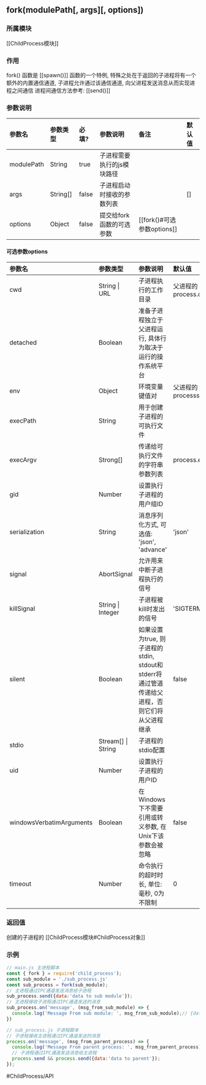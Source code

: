 ## fork(modulePath\[, args\]\[, options\])
### 所属模块
[[ChildProcess模块]]

### 作用
fork() 函数是 [[spawn()]] 函数的一个特例, 特殊之处在于返回的子进程将有一个额外的内置通信通道, 子进程允许通过该通信通道, 向父进程发送消息从而实现进程之间通信
进程间通信方法参考: [[send()]]

### 参数说明
|参数名|参数类型|必填?|参数说明|备注|默认值|
|:-|:-|:-|:-|:-|:-|
|modulePath|String|true|子进程需要执行的js模块路径|||
|args|String[]|false|子进程启动时接收的参数列表||[]|
|options|Object|false|提交给fork函数的可选参数|[[fork()#可选参数options]]||

#### 可选参数options
|参数名|参数类型|参数说明|默认值|
|:-|:-|:-|:-|
|cwd|String \| URL|子进程执行的工作目录|父进程的process.cwd()|
|detached|Boolean|准备子进程独立于父进程运行, 具体行为取决于运行的操作系统平台||
|env|Object|环境变量键值对|父进程的processs.env|
|execPath|String|用于创建子进程的可执行文件||
|execArgv|Strong[]|传递给可执行文件的字符串参数列表|process.execArgv|
|gid|Number|设置执行子进程的用户组ID||
|serialization|String|消息序列化方式, 可选值: 'json', 'advance'|'json'|
|signal|AbortSignal|允许用来中断子进程执行的信号||
|killSignal|String \| Integer|子进程被kill时发出的信号|'SIGTERM'|
|silent|Boolean|如果设置为true, 则子进程的stdin, stdout和stderr将通过管道传递给父进程，否则它们将从父进程继承|false|
|stdio|Stream[] \| String|子进程的stdio配置||
|uid|Number|设置执行子进程的用户ID||
|windowsVerbatimArguments|Boolean|在Windows下不需要引用或转义参数, 在Unix下该参数会被忽略|false|
|timeout|Number|命令执行的超时时长, 单位: 毫秒, 0为不限制|0|

### 返回值
创建的子进程的 [[ChildProcess模块#ChildProcess对象]]

### 示例
```javascript
// main.js 主进程脚本
const { fork } = require('child_process');
const sub_module = './sub_process.js'
const sub_process = fork(sub_module);
// 主进程通过IPC通道发送消息给子进程
sub_process.send({data:'data to sub module'});
// 主进程接收子进程通过IPC通道发送的消息
sub_process.on('message', (msg_from_sub_module) => {
  console.log('Message From sub module: ', msg_from_sub_module);// {data:'data to parent'}
})

// sub_process.js 子进程脚本
// 子进程接收主进程通过IPC通道发送的消息
process.on('message', (msg_from_parent_process) => {
  console.log('Message From parent process: ', msg_from_parent_process);// {data:'data to sub module'}
  // 子进程通过IPC通道发送消息给主进程
  process.send && process.send({data:'data to parent'});
});
```

#ChildProcess/API 